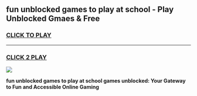 
## fun unblocked games to play at school - Play Unblocked Gmaes & Free
<h3>
<a href="https://premium.freeplayer.one?title=fun_unblocked_games_to_play_at_school&ref=20F">CLICK TO PLAY</a></h3>
<hr>

<h3>
<a href="https://premium.freeplayer.one?title=fun_unblocked_games_to_play_at_school&ref=20F">CLICK 2 PLAY</a>
  
</h3>

<a href="https://premium.freeplayer.one?title=fun_unblocked_games_to_play_at_school&ref=20F/"><img src="https://clearcache.store/games.png"></a>


**fun unblocked games to play at school games unblocked: Your Gateway to Fun and Accessible Online Gaming**
